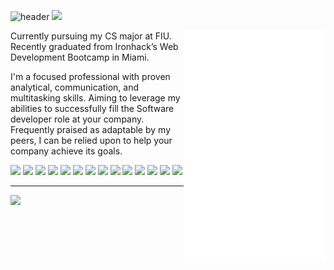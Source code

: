 ![header](https://capsule-render.vercel.app/api?type=waving&color=007dc8&height=100&section=header)
![](https://komarev.com/ghpvc/?username=ChristianRoque&style=flat-square)

<img src="https://github.com/ChristianRoque/ChristianRoque/blob/main/github-metrics.svg" alt="Metrics" width="45%" align="right">

Currently pursuing my CS major at FIU. Recently graduated from
Ironhack’s Web Development Bootcamp in Miami.

I'm a focused professional with proven analytical, communication, 
and multitasking skills. Aiming to leverage my abilities to successfully 
fill the Software developer role at your company. Frequently praised as 
adaptable by my peers, I can be relied upon to help your company achieve 
its goals.


  <code><img height="50" src="https://i.imgur.com/B22Ko8R.png"></code>
  <code><img height="50" src="https://upload.wikimedia.org/wikipedia/commons/thumb/6/6f/Ethereum-icon-purple.svg/1200px-Ethereum-icon-purple.svg.png"></code>
  <code><img height="50" src="https://cdn-images-1.medium.com/max/1200/1*fIzg0ShjGtI-iKt5JF1xBA@2x.png"></code>
  <code><img height="50" src="https://www.trufflesuite.com/img/truffle-logomark.svg"></code>
  <code><img height="50" src="https://cdn.worldvectorlogo.com/logos/metamask.svg"></code>
  <code><img height="50" src="https://upload.wikimedia.org/wikipedia/commons/6/6a/JavaScript-logo.png"></code>
  <code><img height="50" src="https://upload.wikimedia.org/wikipedia/commons/thumb/7/73/Ruby_logo.svg/1024px-Ruby_logo.svg.png"></code>
  <code><img height="50" src="https://i.imgur.com/gEatAwq.png"></code>
  <code><img height="50" src="https://cdn.freelogovectors.net/wp-content/uploads/2018/12/react_logo.png"></code>
  <code><img height="50" src="https://upload.wikimedia.org/wikipedia/commons/1/16/Ruby_on_Rails-logo.png"></code>
  <code><img height="50" src="https://camo.githubusercontent.com/6686b9ef0e21e13c9e7c846340303765c0f36e40a0490bcad453ea9d0d433ea0/68747470733a2f2f7777772e6d656d656e746f746563682e696e2f6173736574732f696d616765732f69636f6e732f657870726573732e706e67"></code>
  <code><img height="50" src="https://brandslogos.com/wp-content/uploads/images/nodejs-icon-logo-vector.svg"></code>
  <code><img height="50" src="https://res.cloudinary.com/startup-grind/image/upload/c_fill,dpr_2,f_auto,g_center,q_auto:good/v1/gcs/platform-data-mongodb/events/mon.png"></code>
  <code><img height="50" src="https://git-scm.com/images/logos/downloads/Git-Icon-1788C.png"></code>
  




  

---

<img src="https://github-readme-stats.vercel.app/api?username=ChristianRoque&show_icons=true&theme=prussian&count_private=true" width="50%" />




